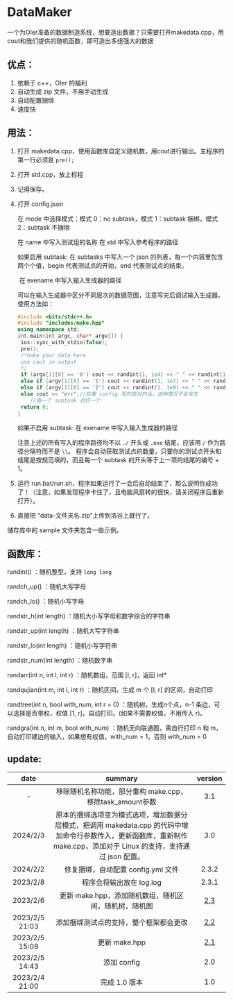 # DataMaker

一个为OIer准备的数据制造系统，想要造出数据？只需要打开makedata.cpp，用cout和我们提供的随机函数，即可造出多组强大的数据

## 优点：

1. 依赖于 c++，OIer 的福利
2. 自动生成 zip 文件，不用手动生成
3. 自动配置捆绑
4. 速度快

## 用法：

1. 打开 makedata.cpp，使用函数库自定义随机数，用cout进行输出。主程序的第一行必须是 `pre();`

2. 打开 std.cpp，放上标程

3. 记得保存。

4. 打开 config.json

   在 mode 中选择模式：模式 0：no subtask，模式 1：subtask 捆绑，模式 2：subtask 不捆绑

   在 name 中写入测试组的名称
   在 std 中写入参考程序的路径

   如果启用 subtask:
       在 subtasks 中写入一个 json 的列表，每一个内容里包含两个个值，begin 代表测试点的开始，end 代表测试点的结束。

   ​	在 exename 中写入输入生成器的路径

   ​	可以在输入生成器中区分不同层次的数据范围，注意写完后调试输入生成器。使用方法如：

   ```cpp
   #include <bits/stdc++.h>
   #include "includes/make.hpp"
   using namespace std;
   int main(int argc, char* argv[]) {
   	ios::sync_with_stdio(false);
   	pre();
   	/*make your data here
   	use cout in output
   	*/
   	if (argv[1][0] == '0') cout << randint(1, 1e4) << " " << randint(1, 1e4);//第一种情况
   	else if (argv[1][0] == '1') cout << randint(1, 1e7) << " " << randint(1, 1e7);//第二种
   	else if (argv[1][0] == '2') cout << randint(1, 1e9) << " " << randint(1, 1e9);//第三种
   	else cout << "err";//如果 config 写的是对的话，这种情况不会发生
       //每一个 subtask 对应一个
   	return 0;
   }
   
   ```

   

   如果不启用 subtask:
       在 exename 中写入输入生成器的路径

   注意上述的所有写入的程序路径均不以 `./` 开头或 `.exe` 结尾，应该用 `/` 作为路径分隔符而不是 `\\`。
   程序会自动获取测试点的数量，只要你的测试点开头和结尾是按规范填的，而且每一个 subtask 的开头等于上一项的结尾的编号 + 1。

5. 运行 run.bat/run.sh，程序如果运行了一会后自动结束了，那么说明你成功了！（注意，如果发现程序卡住了，且电脑风扇转的很快，请关闭程序后重新打开）。

6. 直接把 “data-文件夹名.zip”上传到洛谷上就行了。

储存库中的 sample 文件夹包含一些示例。

## 函数库：

randint() ：随机整型，支持 `long long`

randch_up() ：随机大写字母

randch_lo() ：随机小写字母

randstr_h(int length) ：随机大小写字母和数字综合的字符串

randstr_up(int length) ：随机大写字符串

randstr_lo(int length) ：随机小写字符串

randstr_num(int length) ：随机数字串

randarr(int n, int l, int r) ：随机数组，范围 [l, r]，返回 int*

randqujian(int m, int l, int r) ：随机区间，生成 m 个 [l, r] 的区间，自动打印

randtree(int n, bool with_num, int r = 0) ：随机树，生成n个点，n-1 条边，可以选择是否带权，权值 [1, r]，自动打印。(如果不需要权值，不用传入 r)。

randgra(int n, int m, bool with_num) ：随机无向联通图，需自行打印 n 和 m，自动打印建边的输入，如果想有权值，with_num = 1，否则 with_num = 0

## update:

| date |   summary   |   version   |
| :--------------: | :---: | :---: |
| - | 移除随机名称功能，部分重构 make.cpp，移除task_amount参数 | 3.1 |
| 2024/2/3 | 原本的捆绑选项变为模式选项，增加数据分层模式，把调用 makedata.cpp 的代码中增加命令行参数传入，更新函数库，重新制作 make.cpp，添加对于 Linux 的支持，支持通过 json 配置。 | 3.0 |
| 2024/2/2 | 修复捆绑，自动配置 config.yml 文件 | 2.3.2 |
| 2023/2/8 | 程序会将输出放在 log.log | 2.3.1 |
| 2023/2/6 | 更新 make.hpp，添加随机数组，随机区间，随机树，随机图 | [2.3](https://github.com/ZhongTianrui/DataMaker/releases/tag/2.3) |
| 2023/2/5 21:03 | 添加捆绑测试点的支持，整个框架都会更改 | [2.2](https://github.com/ZhongTianrui/DataMaker/releases/tag/v2.2) |
|      2023/2/5 15:08          | 更新 make.hpp | [2.1](https://github.com/ZhongTianrui/DataMaker/releases/tag/v2.1) |
|        2023/2/5 14:43        | 添加 config | 2.0 |
|2023/2/4 21:00 |完成 1.0 版本|1.0|

